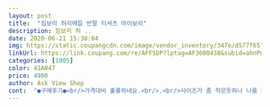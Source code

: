 ```yaml
---
layout: post 
title:  "짐보리 허리매듭 반팔 티셔츠 아이보리" 
description: 짐보리 허 ..
date: 2020-06-21 15:30:04 
img: https://static.coupangcdn.com/image/vendor_inventory/347e/d577f65746eecb50dc4be8a773b3cca13e62047e39c78da27ae6feb98b39.jpg 
linkUrl: https://link.coupang.com/re/AFFSDP?lptag=AF3600438&subid=ahnPublicAsk&pageKey=299223894&itemId=942428477&vendorItemId=70436526502&traceid=V0-113-d0371a2885adda9d 
categories: [1005] 
color: 43A047 
price: 4900 
author: Ask View Shop 
cont:  "●구매후기●<br/>가격대비 훌륭하네요.<br/>.<br/>사이즈가 좀 작은듯하나 나름 괜찬아요<br/>무엇보다 아이가 좋아해요<br/>사이즈가 예상보다 큽니다<br/>천이 얇아 시원하고 프린트도 이쁘네요<br/>" 
---
```

